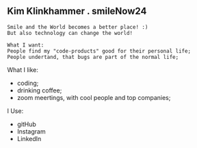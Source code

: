 ## Kim Klinkhammer . smileNow24

```
Smile and the World becomes a better place! :)
But also technology can change the world!
```
```
What I want:
People find my "code-products" good for their personal life;
People undertand, that bugs are part of the normal life;
```
What I like:
- coding;
- drinking coffee;
- zoom meertings, with cool people and top companies;

I Use:
- gitHub
- Instagram
- LinkedIn




